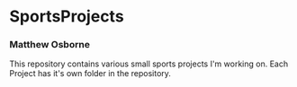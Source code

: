 # SportsProjects
### Matthew Osborne

This repository contains various small sports projects I'm working on. Each Project has it's own folder in the repository.
